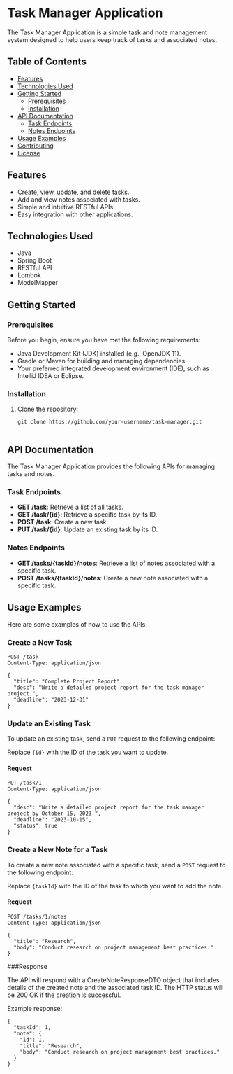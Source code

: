 # Task Manager Application

The Task Manager Application is a simple task and note management system designed to help users keep track of tasks and associated notes.

## Table of Contents

- [Features](#features)
- [Technologies Used](#technologies-used)
- [Getting Started](#getting-started)
  - [Prerequisites](#prerequisites)
  - [Installation](#installation)
- [API Documentation](#api-documentation)
  - [Task Endpoints](#task-endpoints)
  - [Notes Endpoints](#notes-endpoints)
- [Usage Examples](#usage-examples)
- [Contributing](#contributing)
- [License](#license)

## Features

- Create, view, update, and delete tasks.
- Add and view notes associated with tasks.
- Simple and intuitive RESTful APIs.
- Easy integration with other applications.

## Technologies Used

- Java
- Spring Boot
- RESTful API
- Lombok
- ModelMapper

## Getting Started

### Prerequisites

Before you begin, ensure you have met the following requirements:

- Java Development Kit (JDK) installed (e.g., OpenJDK 11).
- Gradle or Maven for building and managing dependencies.
- Your preferred integrated development environment (IDE), such as IntelliJ IDEA or Eclipse.

### Installation

1. Clone the repository:

   ```shell
   git clone https://github.com/your-username/task-manager.git


## API Documentation

The Task Manager Application provides the following APIs for managing tasks and notes.

### Task Endpoints

- **GET /task**: Retrieve a list of all tasks.
- **GET /task/{id}**: Retrieve a specific task by its ID.
- **POST /task**: Create a new task.
- **PUT /task/{id}**: Update an existing task by its ID.

### Notes Endpoints

- **GET /tasks/{taskId}/notes**: Retrieve a list of notes associated with a specific task.
- **POST /tasks/{taskId}/notes**: Create a new note associated with a specific task.

## Usage Examples

Here are some examples of how to use the APIs:

### Create a New Task

```http
POST /task
Content-Type: application/json

{
  "title": "Complete Project Report",
  "desc": "Write a detailed project report for the task manager project.",
  "deadline": "2023-12-31"
}
```
### Update an Existing Task

To update an existing task, send a `PUT` request to the following endpoint:


Replace `{id}` with the ID of the task you want to update.

#### Request

```http
PUT /task/1
Content-Type: application/json

{
  "desc": "Write a detailed project report for the task manager project by October 15, 2023.",
  "deadline": "2023-10-15",
  "status": true
}
```

### Create a New Note for a Task

To create a new note associated with a specific task, send a `POST` request to the following endpoint:


Replace `{taskId}` with the ID of the task to which you want to add the note.

#### Request

```http
POST /tasks/1/notes
Content-Type: application/json

{
  "title": "Research",
  "body": "Conduct research on project management best practices."
}
```

###Response

The API will respond with a CreateNoteResponseDTO object that includes details of the created note and the associated task ID. The HTTP status will be 200 OK if the creation is successful.

Example response:
```http
{
  "taskId": 1,
  "note": {
    "id": 1,
    "title": "Research",
    "body": "Conduct research on project management best practices."
  }
}
```


